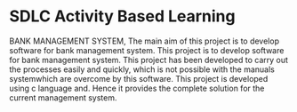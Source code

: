 
# SDLC Activity Based Learning

BANK MANAGEMENT SYSTEM, The main aim of this project is to develop software for bank management system. This project is to develop software for bank management system. 
This project has been developed to carry out the processes easily and quickly, which is not possible with the manuals systemwhich are overcome by this software.  This project is developed using c language and. Hence it provides the complete solution for the current management system.
